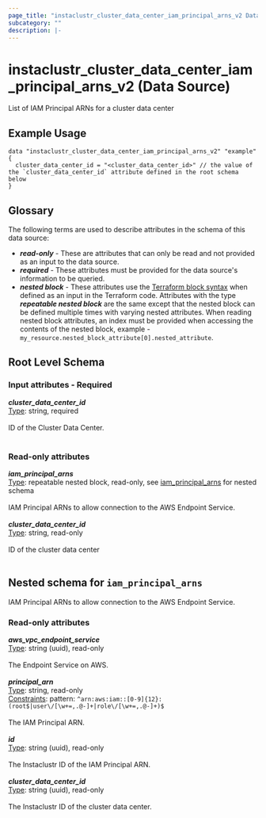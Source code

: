 ```yaml
---
page_title: "instaclustr_cluster_data_center_iam_principal_arns_v2 Data Source - terraform-provider-instaclustr"
subcategory: ""
description: |-
---
```


# instaclustr_cluster_data_center_iam_principal_arns_v2 (Data Source)
List of IAM Principal ARNs for a cluster data center
## Example Usage
```
data "instaclustr_cluster_data_center_iam_principal_arns_v2" "example" { 
  cluster_data_center_id = "<cluster_data_center_id>" // the value of the `cluster_data_center_id` attribute defined in the root schema below
}
```
## Glossary
The following terms are used to describe attributes in the schema of this data source:
- **_read-only_** - These are attributes that can only be read and not provided as an input to the data source.
- **_required_** - These attributes must be provided for the data source's information to be queried.
- **_nested block_** - These attributes use the [Terraform block syntax](https://www.terraform.io/language/attr-as-blocks) when defined as an input in the Terraform code. Attributes with the type **_repeatable nested block_** are the same except that the nested block can be defined multiple times with varying nested attributes. When reading nested block attributes, an index must be provided when accessing the contents of the nested block, example - `my_resource.nested_block_attribute[0].nested_attribute`.
## Root Level Schema
### Input attributes - Required
*___cluster_data_center_id___*<br>
<ins>Type</ins>: string, required<br>
<br>ID of the Cluster Data Center.<br><br>
### Read-only attributes
*___iam_principal_arns___*<br>
<ins>Type</ins>: repeatable nested block, read-only, see [iam_principal_arns](#nested--iam_principal_arns) for nested schema<br>
<br>IAM Principal ARNs to allow connection to the AWS Endpoint Service.<br><br>
*___cluster_data_center_id___*<br>
<ins>Type</ins>: string, read-only<br>
<br>ID of the cluster data center<br><br>
<a id="nested--iam_principal_arns"></a>
## Nested schema for `iam_principal_arns`
IAM Principal ARNs to allow connection to the AWS Endpoint Service.<br>
### Read-only attributes
*___aws_vpc_endpoint_service___*<br>
<ins>Type</ins>: string (uuid), read-only<br>
<br>The Endpoint Service on AWS.<br><br>
*___principal_arn___*<br>
<ins>Type</ins>: string, read-only<br>
<ins>Constraints</ins>: pattern: `^arn:aws:iam::[0-9]{12}:(root$|user\/[\w+=,.@-]+|role\/[\w+=,.@-]+)$`<br><br>The IAM Principal ARN.<br><br>
*___id___*<br>
<ins>Type</ins>: string (uuid), read-only<br>
<br>The Instaclustr ID of the IAM Principal ARN.<br><br>
*___cluster_data_center_id___*<br>
<ins>Type</ins>: string (uuid), read-only<br>
<br>The Instaclustr ID of the cluster data center.<br><br>
